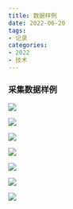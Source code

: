 ```yaml
---
title: 数据样例
date: 2022-06-20
tags:
- 记录
categories:
- 2022
- 技术
---
```


### 采集数据样例
![](https://qn.chenzqi.cn/blog/img/IMG_5026.JPG)

![](https://qn.chenzqi.cn/blog/img/IMG_4871.PNG)

![](https://qn.chenzqi.cn/blog/img/IMG_4872.PNG)

![](https://qn.chenzqi.cn/blog/img/IMG_4873.PNG)

![](https://qn.chenzqi.cn/blog/img/IMG_4874.PNG)

![](https://qn.chenzqi.cn/blog/img/IMG_5027.PNG)

![](https://qn.chenzqi.cn/blog/img/IMG_5028.JPG)